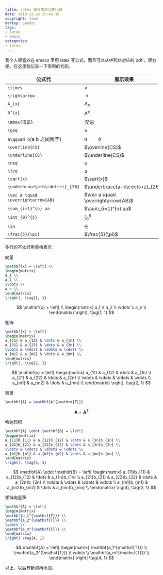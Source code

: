 ```yaml
---
title: latex 部分常用公式代码
date: 2018-12-26 15:46:18
copyright: true
markup: pandoc
tags:
- latex
- emacs
categories:
- latex
---
```


我个人很喜欢在 emacs 里用 latex 写公式，而且可以从中到处对应的 pdf ，很方便。在这里我记录一下常用的代码。

<!--more-->

|公式代| 展示效果|
| ---------------------------------- | ---------------------------------- |
| `\times`                           | $\times$                           |
| `\rightarrow`                      | $\rightarrow$                      |
| `A_{x}`                            | $A_{x}$                            |
| `A^{x}`                            | $A^{x}$                            |
| `\mbox{汉语}`                      | $\mbox{汉语}$                      |
| `\geq`                             | $\geq$                             |
| `a\qquad b`(a b 之间留空)                        | $a \qquad{b}$                       |
| `\overline{CS}`                    | $\overline{CS}$                    |
| `\underline{CS}`                   | $\underline{CS}$                   |
| `\neq`                             | $\neq$                             |
| `\leq`                             | $\leq$                             |
| `\sqrt{x}`                         | $\sqrt{x}$                         |
| `\underbrace{a+b\cdots+z}_{26}`    | $\underbrace{a+b\cdots+z}_{26}$    |
| `\vec a \quad \overrightarrow{AB}` | $\vec a \quad \overrightarrow{AB}$ |
| `\sum_{i=1}^{n} aa`                | $\sum_{i=1}^{n} aa$                |
| `\int_{0}^{5}`                     | $\int_{0}^{5}$                     |
| `\in`                              | $\in$                              |
| `\frac{5}{\pi}`                    | $\frac{5}{\pi}$                    |

多行的不太好用表格表示：

向量

```latex
\mathbf{x} = \left[ \\
\begin{matrix}
a_1 \\
a_2 \\
\vdots \\
a_n \\
\end{matrix}
\right], \tag{1, 1}
```

$$
\mathbf{x} = \left[ \\
\begin{matrix}
a_1 \\
a_2 \\
\vdots \\
a_n \\
\end{matrix}
\right], \tag{1, 1}
$$

矩阵

```latex
\mathbf{x} = \left[
\begin{matrix}
a_{11} & a_{12} & \dots & a_{1n} \\
a_{21} & a_{22} & \dots & a_{2n} \\
\vdots & \vdots & \ddots & \vdots \\
a_{m1} & a_{m2} & \dots & a_{mn} \\
\end{matrix}
\right], \tag{2, 1}
```

$$
\mathbf{x} = \left[
\begin{matrix}
a_{11} & a_{12} & \dots & a_{1n} \\
a_{21} & a_{22} & \dots & a_{2n} \\
\vdots & \vdots & \ddots & \vdots \\
a_{m1} & a_{m2} & \dots & a_{mn} \\
\end{matrix}
\right], \tag{2, 1}
$$

转置

```latex
\mathbf{A} = \mathbf{A^{\mathrm{T}}}
```

$$
\mathbf{A} = \mathbf{A^{\mathrm{T}}}
$$

哈达玛积

```latex
\mathbf{A} \odot \mathbf{B} = \left[
\begin{matrix}
a_{11}b_{11} & a_{12}b_{12} & \dots & a_{1n}b_{1n} \\
a_{21}b_{21} & a_{22}b_{22} & \dots & a_{2n}b_{2n} \\
\vdots & \vdots & \ddots & \vdots \\
a_{m1}b_{m1} & a_{m2}b_{m2} & \dots & a_{mn}b_{mn} \\
\end{matrix}
\right], \tag{3, 1}
```

$$
\mathbf{A} \odot \mathbf{B} = \left[
\begin{matrix}
a_{11}b_{11} & a_{12}b_{12} & \dots & a_{1n}b_{1n} \\
a_{21}b_{21} & a_{22}b_{22} & \dots & a_{2n}b_{2n} \\
\vdots & \vdots & \ddots & \vdots \\
a_{m1}b_{m1} & a_{m2}b_{m2} & \dots & a_{mn}b_{mn} \\
\end{matrix}
\right], \tag{3, 1}
$$

矩阵向量积

```latex
\mathbf{A} = \left[
\begin{matrix}
\mathbf{a_1^{\mathsf{T}}} \\
\mathbf{a_2^{\mathsf{T}}} \\
\vdots \\
\mathbf{a_m^{\mathsf{T}}} \\
\end{matrix}
\right] \tag{4, 1}
```

$$
\mathbf{A} = \left[
\begin{matrix}
\mathbf{a_1^{\mathsf{T}}} \\
\mathbf{a_2^{\mathsf{T}}} \\
\vdots \\
\mathbf{a_m^{\mathsf{T}}} \\
\end{matrix}
\right] \tag{4, 1}
$$

以上，以后有新的再添加。
